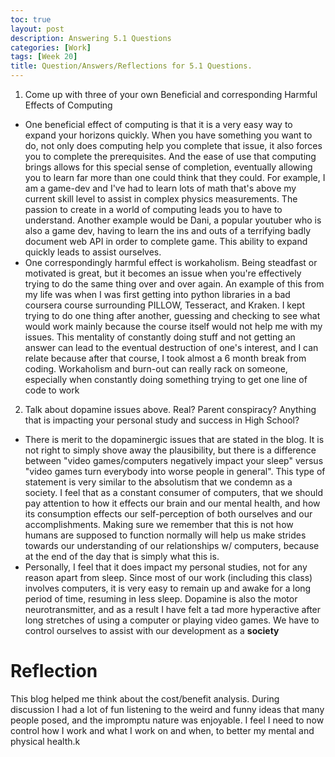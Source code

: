 ```yaml
---
toc: true
layout: post
description: Answering 5.1 Questions 
categories: [Work]
tags: [Week 20]
title: Question/Answers/Reflections for 5.1 Questions.
---
```


1. Come up with three of your own Beneficial and corresponding Harmful Effects of Computing
- One beneficial effect of computing is that it is a very easy way to expand your horizons quickly. When you have something you want to do, not only does computing help you complete that issue, it also forces you to complete the prerequisites. And the ease of use that computing brings allows for this special sense of completion, eventually allowing you to learn far more than one could think that they could. For example, I am a game-dev and I've had to learn lots of math that's above my current skill level to assist in complex physics measurements. The passion to create in a world of computing leads you to have to understand. Another example would be Dani, a popular youtuber who is also a game dev, having to learn the ins and outs of a terrifying badly document web API in order to complete game. This ability to expand quickly leads to assist ourselves.
- One correspondingly harmful effect is workaholism. Being steadfast or motivated is great, but it becomes an issue when you're effectively trying to do the same thing over and over again. An example of this from my life was when I was first getting into python libraries in a bad coursera course surrounding PILLOW, Tesseract, and Kraken. I kept trying to do one thing after another, guessing and checking to see what would work mainly because the course itself would not help me with my issues. This mentality of constantly doing stuff and not getting an answer can lead to the eventual destruction of one's interest, and I can relate because after that course, I took almost a 6 month break from coding. Workaholism and burn-out can really rack on someone, especially when constantly doing something trying to get one line of code to work

2. Talk about dopamine issues above. Real? Parent conspiracy? Anything that is impacting your personal study and success in High School?
- There is merit to the dopaminergic issues that are stated in the blog. It is not right to simply shove away the plausibility, but there is a difference between "video games/computers negatively impact your sleep" versus "video games turn everybody into worse people in general". This type of statement is very similar to the absolutism that we condemn as a society. I feel that as a constant consumer of computers, that we should pay attention to how it effects our brain and our mental health, and how its consumption effects our self-perception of both ourselves and our accomplishments. Making sure we remember that this is not how humans are supposed to function normally will help us make strides towards our understanding of our relationships w/ computers, because at the end of the day that is simply what this is. 
- Personally, I feel that it does impact my personal studies, not for any reason apart from sleep. Since most of our work (including this class) involves computers, it is very easy to remain up and awake for a long period of time, resuming in less sleep. Dopamine is also the motor neurotransmitter, and as a result I have felt a tad more hyperactive after long stretches of using a computer or playing video games. We have to control ourselves to assist with our development as a **society**

# Reflection

This blog helped me think about the cost/benefit analysis. During discussion I had a lot of fun listening to the weird and funny ideas that many people posed, and the impromptu nature was enjoyable. I feel I need to now control how I work and what I work on and when, to better my mental and physical health.k